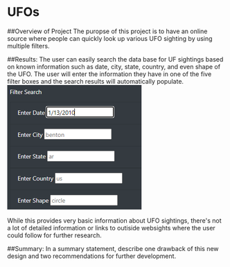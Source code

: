 # UFOs

##Overview of Project
The puropse of this project is to have an online source where people can quickly look up various UFO sighting by using multiple filters. 

##Results: 
The user can easily search the data base for UF sightings based on known information such as date, city, state, country, and even shape of the UFO. The user will enter the information they have in one of the five filter boxes and the search results will automatically populate.  
![image](https://github.com/lem04d/UFOs/blob/main/webpagefilters.PNG)

While this provides very basic information about UFO sightings, there's not a lot of detailed information or links to outiside websights where the user could follow for further research. 


##Summary: In a summary statement, describe one drawback of this new design and two recommendations for further development.

